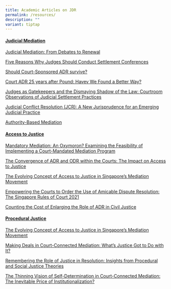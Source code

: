 ```yaml
---
title: Academic Articles on JDR
permalink: /resources/
description: ""
variant: tiptap
---
```

<h4><strong><u>Judicial Mediation</u></strong></h4>
<p><a href="https://ink.library.smu.edu.sg/sol_research/2773/" rel="noopener noreferrer nofollow" target="_blank">Judicial Mediation: From Debates to Renewal</a>
</p>
<p><a href="https://bridges.monash.edu/articles/journal_contribution/Five_Reasons_Why_Judges_Should_Conduct_Settlement_Conferences/10064777" rel="noopener noreferrer nofollow" target="_blank">Five Reasons Why Judges Should Conduct Settlement Conferences</a>
</p>
<p><a href="https://lawcat.berkeley.edu/record/1120070?ln=en" rel="noopener noreferrer nofollow" target="_blank">Should Court-Sponsored ADR survive?</a>
</p>
<p><a href="https://kb.osu.edu/bitstream/handle/1811/77044/1/OSJDR_V18N1_0093.pdf" rel="noopener noreferrer nofollow" target="_blank">Court ADR 25 years after Pound: Havev We Found a Better Way?</a>
</p>
<p><a href="https://journals.law.harvard.edu/hnlr/wp-content/uploads/sites/91/83-Ayelet-Sela-Nourit-Zimerman-Michal-Alberstein.pdf" rel="noopener noreferrer nofollow" target="_blank">Judges as Gatekeepers and the Dismaying Shadow of the Law: Courtroom Observations of Judicial Settlement Practices</a>
</p>
<p><a href="https://static1.squarespace.com/static/60a5863870f56068b0f097cd/t/60a67a03028eea0f43859656/1621522947345/Alberstein-A-New-Jurisprudence.pdf" rel="noopener noreferrer nofollow" target="_blank">Judicial Conflict Resolution (JCR): A New Jurisprudence for an Emerging Judicial Practice</a>
</p>
<p><a href="https://static1.squarespace.com/static/60a5863870f56068b0f097cd/t/60a5e3274dcb02030b1d5a6e/1621484327296/Authority-Based-Mediation.pdf" rel="noopener noreferrer nofollow" target="_blank">Authority-Based Mediation</a>
</p>
<p></p>
<h4><strong><u>Access to Justice</u></strong></h4>
<p><a href="https://static1.squarespace.com/static/60a5863870f56068b0f097cd/t/60a69ac1e780cb5f5e59e89f/1621531329817/479-510.pdf" rel="noopener noreferrer nofollow" target="_blank">Mandatory Mediation: An Oxymoron? Examining the Feasibility of Implementing a Court-Mandated Mediation Program</a>
</p>
<p><a href="https://ink.library.smu.edu.sg/sol_research/2842/" rel="noopener noreferrer nofollow" target="_blank">The Convergence of ADR and ODR within the Courts: The Impact on Access to Justice</a>
</p>
<p><a href="https://ink.library.smu.edu.sg/sol_research/3157/" rel="noopener noreferrer nofollow" target="_blank">The Evolving Concept of Access to Justice in Singapore’s Mediation Movement</a>
</p>
<p><a href="https://ink.library.smu.edu.sg/sol_research/3940/" rel="noopener noreferrer nofollow" target="_blank">Empowering the Courts to Order the Use of Amicable Dispute Resolution: The Singapore Rules of Court 2021</a>
</p>
<p><a href="https://ink.library.smu.edu.sg/sol_research/3939/" rel="noopener noreferrer nofollow" target="_blank">Counting the Cost of Enlarging the Role of ADR in Civil Justice</a>
</p>
<p></p>
<h4><strong><u>Procedural Justice</u></strong></h4>
<p><a href="https://ink.library.smu.edu.sg/sol_research/3157/" rel="noopener noreferrer nofollow" target="_blank">The Evolving Concept of Access to Justice in Singapore’s Mediation Movement </a>
</p>
<p><a href="https://scholarship.law.tamu.edu/facscholar/945/" rel="noopener noreferrer nofollow" target="_blank">Making Deals in Court-Connected Mediation: What’s Justice Got to Do with It?</a>
</p>
<p><a href="https://scholarship.law.tamu.edu/facscholar/964/" rel="noopener noreferrer nofollow" target="_blank">Remembering the Role of Justice in Resolution: Insights from Procedural and Social Justice Theories</a>
</p>
<p><a href="https://scholarship.law.tamu.edu/cgi/viewcontent.cgi?article=1954&amp;context=facscholar" rel="noopener noreferrer nofollow" target="_blank">The Thinning Vision of Self-Determination in Court-Connected Mediation: The Inevitable Price of Institutionalization?</a>
</p>
<p></p>
<p></p>